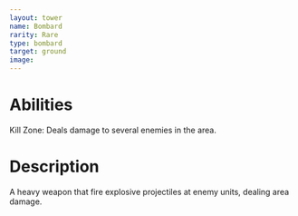 ```yaml
---
layout: tower
name: Bombard
rarity: Rare
type: bombard
target: ground
image: 
---
```


# Abilities

Kill Zone: Deals damage to several enemies in the area.

# Description

A heavy weapon that fire explosive projectiles at enemy units, dealing area damage.

